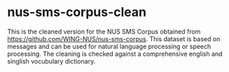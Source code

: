 # nus-sms-corpus-clean
This is the cleaned version for the NUS SMS Corpus obtained from https://github.com/WING-NUS/nus-sms-corpus. This dataset is based on messages and can be used for natural language processing or speech processing. The cleaning is checked against a comprehensive english and singlish vocubulary dictionary.
